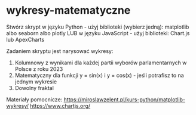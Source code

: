 # wykresy-matematyczne

Stwórz skrypt w języku Python - użyj biblioteki (wybierz jedną): matplotlib albo seaborn albo plotly LUB w języku JavaScript - użyj biblioteki: Chart.js lub ApexCharts 

Zadaniem skryptu jest narysować wykresy:

1) Kolumnowy z wynikami dla każdej partii wyborów parlamentarnych w Polsce z roku 2023
2) Matematyczny dla funkcji y = sin(x) i y = cos(x) - jeśli potrafisz to na jednym wykresie
3) Dowolny fraktal

Materiały pomocnicze:
https://miroslawzelent.pl/kurs-python/matplotlib-wykresy/
https://www.chartjs.org/
